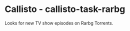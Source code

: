 Callisto - callisto-task-rarbg
==============================

Looks for new TV show episodes on Rarbg Torrents.
